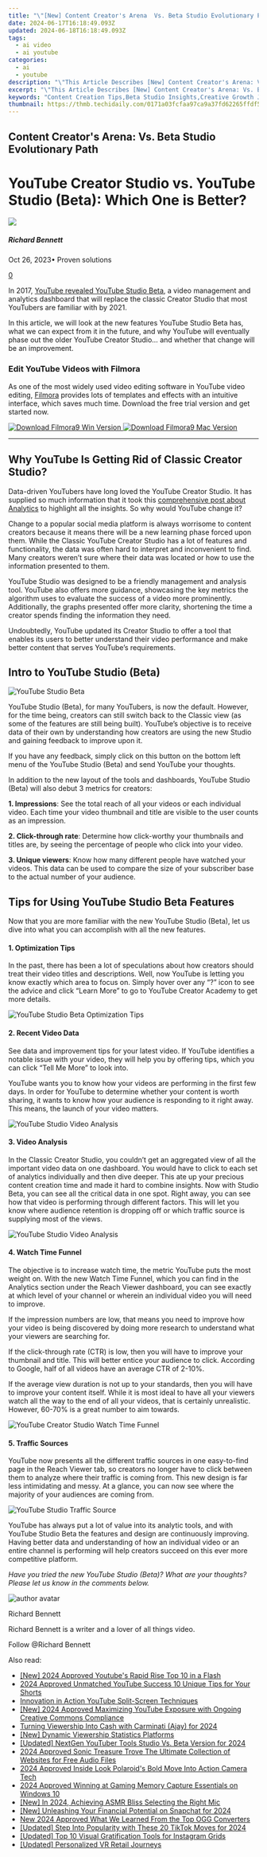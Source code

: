 ```yaml
---
title: "\"[New] Content Creator's Arena  Vs. Beta Studio Evolutionary Path for 2024\""
date: 2024-06-17T16:18:49.093Z
updated: 2024-06-18T16:18:49.093Z
tags:
  - ai video
  - ai youtube
categories:
  - ai
  - youtube
description: "\"This Article Describes [New] Content Creator's Arena: Vs. Beta Studio Evolutionary Path for 2024\""
excerpt: "\"This Article Describes [New] Content Creator's Arena: Vs. Beta Studio Evolutionary Path for 2024\""
keywords: "Content Creation Tips,Beta Studio Insights,Creative Growth Journey,Media Production Strategies,Innovative Studio Evolution,Arenas for Writers,Creative Path Development"
thumbnail: https://thmb.techidaily.com/0171a03fcfaa97ca9a37fd62265ffdf540832c9ac080e870fc5542fba83032d5.jpg
---
```


## Content Creator's Arena: Vs. Beta Studio Evolutionary Path

# YouTube Creator Studio vs. YouTube Studio (Beta): Which One is Better?

![](https://images.wondershare.com/filmora/article-images/richard-bennett.jpg)

##### Richard Bennett

 Oct 26, 2023• Proven solutions

[0](#commentsBoxSeoTemplate)

In 2017, [YouTube revealed YouTube Studio Beta](https://www.adweek.com/digital/youtube-vidcon-creators-2/), a video management and analytics dashboard that will replace the classic Creator Studio that most YouTubers are familiar with by 2021\.

In this article, we will look at the new features YouTube Studio Beta has, what we can expect from it in the future, and why YouTube will eventually phase out the older YouTube Creator Studio… and whether that change will be an improvement.

### Edit YouTube Videos with Filmora

As one of the most widely used video editing software in YouTube video editing, [Filmora](https://tools.techidaily.com/wondershare/filmora/download/) provides lots of templates and effects with an intuitive interface, which saves much time. Download the free trial version and get started now.

[![Download Filmora9 Win Version](https://images.wondershare.com/filmora/guide/download-btn-win.jpg) ](https://tools.techidaily.com/wondershare/filmora/download/) [![Download Filmora9 Mac Version](https://images.wondershare.com/filmora/guide/download-btn-mac.jpg) ](https://tools.techidaily.com/wondershare/filmora/download/)

---

## Why YouTube Is Getting Rid of Classic Creator Studio?

Data-driven YouTubers have long loved the YouTube Creator Studio. It has supplied so much information that it took this [comprehensive post about Analytics](https://tools.techidaily.com/wondershare/filmora/download/) to highlight all the insights. So why would YouTube change it?

Change to a popular social media platform is always worrisome to content creators because it means there will be a new learning phase forced upon them. While the Classic YouTube Creator Studio has a lot of features and functionality, the data was often hard to interpret and inconvenient to find. Many creators weren’t sure where their data was located or how to use the information presented to them.

YouTube Studio was designed to be a friendly management and analysis tool. YouTube also offers more guidance, showcasing the key metrics the algorithm uses to evaluate the success of a video more prominently. Additionally, the graphs presented offer more clarity, shortening the time a creator spends finding the information they need.

Undoubtedly, YouTube updated its Creator Studio to offer a tool that enables its users to better understand their video performance and make better content that serves YouTube’s requirements.

## Intro to YouTube Studio (Beta)

![YouTube Studio Beta](https://images.wondershare.com/filmora/article-images/youtube-studio-beta.jpg)

YouTube Studio (Beta), for many YouTubers, is now the default. However, for the time being, creators can still switch back to the Classic view (as some of the features are still being built). YouTube’s objective is to receive data of their own by understanding how creators are using the new Studio and gaining feedback to improve upon it.

If you have any feedback, simply click on this button on the bottom left menu of the YouTube Studio (Beta) and send YouTube your thoughts.

In addition to the new layout of the tools and dashboards, YouTube Studio (Beta) will also debut 3 metrics for creators:

**1\. Impressions**: See the total reach of all your videos or each individual video. Each time your video thumbnail and title are visible to the user counts as an impression.

**2\. Click-through rate**: Determine how click-worthy your thumbnails and titles are, by seeing the percentage of people who click into your video.

**3\. Unique viewers**: Know how many different people have watched your videos. This data can be used to compare the size of your subscriber base to the actual number of your audience.

## Tips for Using YouTube Studio Beta Features

Now that you are more familiar with the new YouTube Studio (Beta), let us dive into what you can accomplish with all the new features.

#### 1. Optimization Tips

In the past, there has been a lot of speculations about how creators should treat their video titles and descriptions. Well, now YouTube is letting you know exactly which area to focus on. Simply hover over any “?” icon to see the advice and click “Learn More” to go to YouTube Creator Academy to get more details.

![YouTube Studio Beta Optimization Tips](https://images.wondershare.com/filmora/article-images/youtube-studio-beta-optimization.jpg)

#### 2. Recent Video Data

See data and improvement tips for your latest video. If YouTube identifies a notable issue with your video, they will help you by offering tips, which you can click “Tell Me More” to look into.

YouTube wants you to know how your videos are performing in the first few days. In order for YouTube to determine whether your content is worth sharing, it wants to know how your audience is responding to it right away. This means, the launch of your video matters.

![YouTube Studio Video Analysis](https://images.wondershare.com/filmora/article-images/youtube-studio-beta-recent-video-data.jpg)

#### 3. Video Analysis

In the Classic Creator Studio, you couldn’t get an aggregated view of all the important video data on one dashboard. You would have to click to each set of analytics individually and then dive deeper. This ate up your precious content creation time and made it hard to combine insights. Now with Studio Beta, you can see all the critical data in one spot. Right away, you can see how that video is performing through different factors. This will let you know where audience retention is dropping off or which traffic source is supplying most of the views.

![YouTube Studio Video Analysis](https://images.wondershare.com/filmora/article-images/youtube-studio-beta-video-analysis.jpg)

#### 4. Watch Time Funnel

The objective is to increase watch time, the metric YouTube puts the most weight on. With the new Watch Time Funnel, which you can find in the Analytics section under the Reach Viewer dashboard, you can see exactly at which level of your channel or wherein an individual video you will need to improve.

If the impression numbers are low, that means you need to improve how your video is being discovered by doing more research to understand what your viewers are searching for.

If the click-through rate (CTR) is low, then you will have to improve your thumbnail and title. This will better entice your audience to click. According to Google, half of all videos have an average CTR of 2-10%.

If the average view duration is not up to your standards, then you will have to improve your content itself. While it is most ideal to have all your viewers watch all the way to the end of all your videos, that is certainly unrealistic. However, 60-70% is a great number to aim towards.

![YouTube Creator Studio Watch Time Funnel](https://images.wondershare.com/filmora/article-images/youtube-studio-beta-watch-time-funnel.jpg)

#### 5. Traffic Sources

YouTube now presents all the different traffic sources in one easy-to-find page in the Reach Viewer tab, so creators no longer have to click between them to analyze where their traffic is coming from. This new design is far less intimidating and messy. At a glance, you can now see where the majority of your audiences are coming from.

![YouTube Studio Traffic Source](https://images.wondershare.com/filmora/article-images/youtube-studio-traffic-source.jpg)

YouTube has always put a lot of value into its analytic tools, and with YouTube Studio Beta the features and design are continuously improving. Having better data and understanding of how an individual video or an entire channel is performing will help creators succeed on this ever more competitive platform.

_Have you tried the new YouTube Studio (Beta)? What are your thoughts? Please let us know in the comments below._

![author avatar](https://images.wondershare.com/filmora/article-images/richard-bennett.jpg)

Richard Bennett

Richard Bennett is a writer and a lover of all things video.

Follow @Richard Bennett


<ins class="adsbygoogle"
     style="display:block"
     data-ad-format="autorelaxed"
     data-ad-client="ca-pub-7571918770474297"
     data-ad-slot="1223367746"></ins>



<ins class="adsbygoogle"
     style="display:block"
     data-ad-client="ca-pub-7571918770474297"
     data-ad-slot="8358498916"
     data-ad-format="auto"
     data-full-width-responsive="true"></ins>

<span class="atpl-alsoreadstyle">Also read:</span>
<div><ul>
<li><a href="https://youtube-docs.techidaily.com/024-approved-youtubes-rapid-rise-top-10-in-a-flash/"><u>[New] 2024 Approved  Youtube's Rapid Rise  Top 10 in a Flash</u></a></li>
<li><a href="https://youtube-docs.techidaily.com/approved-unmatched-youtube-success-10-unique-tips-for-your-shorts/"><u>2024 Approved  Unmatched YouTube Success  10 Unique Tips for Your Shorts</u></a></li>
<li><a href="https://youtube-docs.techidaily.com/ation-in-action-youtube-split-screen-techniques/"><u>Innovation in Action  YouTube Split-Screen Techniques</u></a></li>
<li><a href="https://youtube-docs.techidaily.com/024-approved-maximizing-youtube-exposure-with-ongoing-creative-commons-compliance/"><u>[New] 2024 Approved  Maximizing YouTube Exposure with Ongoing Creative Commons Compliance</u></a></li>
<li><a href="https://youtube-docs.techidaily.com/ng-viewership-into-cash-with-carminati-ajay-for-2024/"><u>Turning Viewership Into Cash with Carminati (Ajay) for 2024</u></a></li>
<li><a href="https://youtube-docs.techidaily.com/ynamic-viewership-statistics-platforms/"><u>[New] Dynamic Viewership Statistics Platforms</u></a></li>
<li><a href="https://youtube-docs.techidaily.com/ed-nextgen-youtuber-tools-studio-vs-beta-version-for-2024/"><u>[Updated] NextGen YouTuber Tools  Studio Vs. Beta Version for 2024</u></a></li>
<li><a href="https://audio-shaping.techidaily.com/2024-approved-sonic-treasure-trove-the-ultimate-collection-of-websites-for-free-audio-files/"><u>2024 Approved Sonic Treasure Trove The Ultimate Collection of Websites for Free Audio Files</u></a></li>
<li><a href="https://extra-approaches.techidaily.com/2024-approved-inside-look-polaroids-bold-move-into-action-camera-tech/"><u>2024 Approved  Inside Look  Polaroid's Bold Move Into Action Camera Tech</u></a></li>
<li><a href="https://screen-sharing-recording.techidaily.com/2024-approved-winning-at-gaming-memory-capture-essentials-on-windows-10/"><u>2024 Approved  Winning at Gaming Memory  Capture Essentials on Windows 10</u></a></li>
<li><a href="https://facebook-video-footage.techidaily.com/new-in-2024-achieving-asmr-bliss-selecting-the-right-mic/"><u>[New] In 2024, Achieving ASMR Bliss  Selecting the Right Mic</u></a></li>
<li><a href="https://snapchat-videos.techidaily.com/new-unleashing-your-financial-potential-on-snapchat-for-2024/"><u>[New] Unleashing Your Financial Potential on Snapchat for 2024</u></a></li>
<li><a href="https://smart-video-editing.techidaily.com/new-2024-approved-what-we-learned-from-the-top-ogg-converters/"><u>New 2024 Approved What We Learned From the Top OGG Converters</u></a></li>
<li><a href="https://tiktok-video-recordings.techidaily.com/updated-step-into-popularity-with-these-20-tiktok-moves-for-2024/"><u>[Updated] Step Into Popularity with These 20 TikTok Moves for 2024</u></a></li>
<li><a href="https://instagram-videos.techidaily.com/updated-top-10-visual-gratification-tools-for-instagram-grids/"><u>[Updated] Top 10 Visual Gratification Tools for Instagram Grids</u></a></li>
<li><a href="https://extra-approaches.techidaily.com/updated-personalized-vr-retail-journeys/"><u>[Updated] Personalized VR Retail Journeys</u></a></li>
</ul></div>

